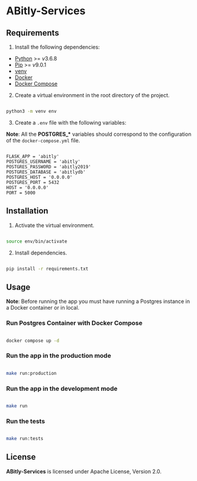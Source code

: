 # ABitly-Services

## Requirements

1. Install the following dependencies:

- [Python](https://www.python.org/downloads/) >= *v*3.6.8
- [Pip](https://pip.pypa.io/en/stable/installing/) >= *v*9.0.1
- [venv](https://virtualenv.pypa.io/en/latest/installation/)
- [Docker](https://docs.docker.com/install/)
- [Docker Compose](https://docs.docker.com/compose/install/)

2. Create a virtual environment in the root directory of the project.

```sh

python3 -m venv env

```

3. Create a `.env` file with the following variables:

**Note**: All the **POSTGRES\_\*** variables should correspond to the configuration of the `docker-compose.yml` file.

```dotenv

FLASK_APP = 'abitly'
POSTGRES_USERNAME = 'abitly'
POSTGRES_PASSWORD = 'abitly2019'
POSTGRES_DATABASE = 'abitlydb'
POSTGRES_HOST = '0.0.0.0'
POSTGRES_PORT = 5432
HOST = '0.0.0.0'
PORT = 5000

```

## Installation

1. Activate the virtual environment.

```sh

source env/bin/activate

```

2. Install dependencies.

```sh

pip install -r requirements.txt

```

## Usage

**Note**: Before running the app you must have running a Postgres instance in a Docker container or in local.

### Run Postgres Container with Docker Compose

```sh

docker compose up -d

```

### Run the app in the production mode

```sh

make run:production

```

### Run the app in the development mode

```sh

make run

```

### Run the tests

```sh

make run:tests

```

## License

**ABitly-Services** is licensed under Apache License, Version 2.0.
